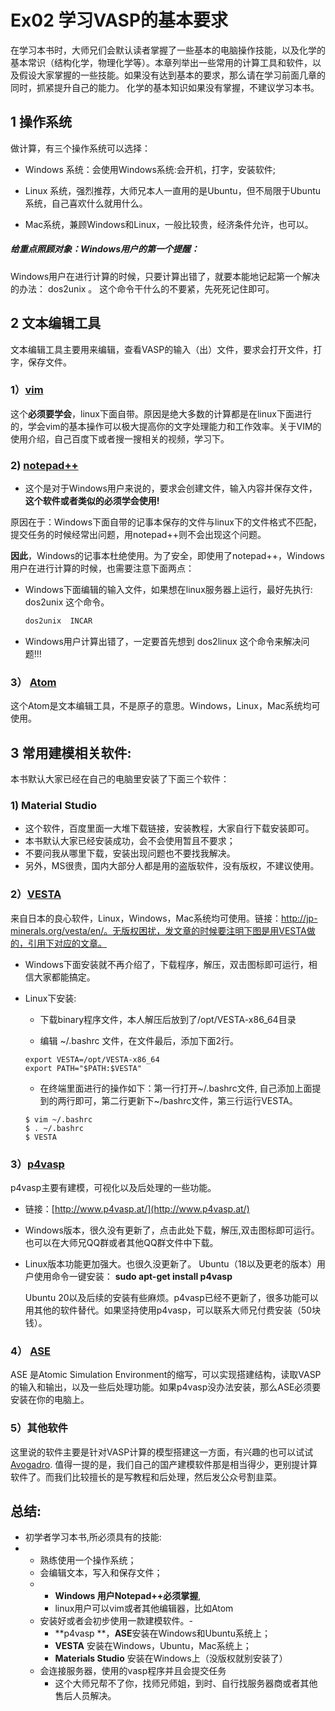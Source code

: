 # Ex02 学习VASP的基本要求

在学习本书时，大师兄们会默认读者掌握了一些基本的电脑操作技能，以及化学的基本常识（结构化学，物理化学等）。本章列举出一些常用的计算工具和软件，以及假设大家掌握的一些技能。如果没有达到基本的要求，那么请在学习前面几章的同时，抓紧提升自己的能力。 化学的基本知识如果没有掌握，不建议学习本书。 




## 1  **操作系统**

做计算，有三个操作系统可以选择：

- Windows 系统：会使用Windows系统:会开机，打字，安装软件;
- Linux 系统，强烈推荐，大师兄本人一直用的是Ubuntu，但不局限于Ubuntu系统，自己喜欢什么就用什么。

- Mac系统，兼顾Windows和Linux，一般比较贵，经济条件允许，也可以。


##### 给重点照顾对象：Windows用户的第一个提醒：

Windows用户在进行计算的时候，只要计算出错了，就要本能地记起第一个解决的办法： dos2unix 。 这个命令干什么的不要紧，先死死记住即可。



## 2 **文本编辑工具**

文本编辑工具主要用来编辑，查看VASP的输入（出）文件，要求会打开文件，打字，保存文件。

### 1）[vim](https://www.vim.org/) 

这个**必须要学会**，linux下面自带。原因是绝大多数的计算都是在linux下面进行的，学会vim的基本操作可以极大提高你的文字处理能力和工作效率。关于VIM的使用介绍，自己百度下或者搜一搜相关的视频，学习下。



### 2) [notepad++](https://notepad-plus-plus.org/)

* 这个是对于Windows用户来说的，要求会创建文件，输入内容并保存文件，**这个软件或者类似的必须学会使用!**

原因在于：Windows下面自带的记事本保存的文件与linux下的文件格式不匹配，提交任务的时候经常出问题，用notepad++则不会出现这个问题。

**因此**，Windows的记事本杜绝使用。为了安全，即使用了notepad++，Windows用户在进行计算的时候，也需要注意下面两点：

* Windows下面编辑的输入文件，如果想在linux服务器上运行，最好先执行: dos2unix 这个命令。

  ```bash
  dos2unix  INCAR
  ```

* Windows用户计算出错了，一定要首先想到 dos2linux 这个命令来解决问题!!!


### 3） [Atom](https://atom.io/)

这个Atom是文本编辑工具，不是原子的意思。Windows，Linux，Mac系统均可使用。



## 3 **常用建模相关软件:**

本书默认大家已经在自己的电脑里安装了下面三个软件：

### **1) Material Studio** 

* 这个软件，百度里面一大堆下载链接，安装教程，大家自行下载安装即可。
*  本书默认大家已经安装成功，会不会使用暂且不要求；
* 不要问我从哪里下载，安装出现问题也不要找我解决。
* 另外，MS很贵，国内大部分人都是用的盗版软件，没有版权，不建议使用。

### 2）**[VESTA](http://jp-minerals.org/vesta/en/)**  

来自日本的良心软件，Linux，Windows，Mac系统均可使用。链接：http://jp-minerals.org/vesta/en/。无版权困扰，发文章的时候要注明下图是用VESTA做的，引用下对应的文章。

* Windows下面安装就不再介绍了，下载程序，解压，双击图标即可运行，相信大家都能搞定。

* Linux下安装: 

  - 下载binary程序文件，本人解压后放到了/opt/VESTA-x86_64目录

  - 编辑 ~/.bashrc 文件，在文件最后，添加下面2行。

  ```
  export VESTA=/opt/VESTA-x86_64 
  export PATH="$PATH:$VESTA"
  ```

  - 在终端里面进行的操作如下：第一行打开~/.bashrc文件, 自己添加上面提到的两行即可，第二行更新下~/bashrc文件，第三行运行VESTA。

  ```
  $ vim ~/.bashrc
  $ . ~/.bashrc
  $ VESTA
  ```

### 3）[**p4vasp**](http://www.p4vasp.at)

p4vasp主要有建模，可视化以及后处理的一些功能。

* 链接：[http://www.p4vasp.at/](http://www.p4vasp.at/)

- Windows版本，很久没有更新了，点击此处下载，解压,双击图标即可运行。也可以在大师兄QQ群或者其他QQ群文件中下载。

- Linux版本功能更加强大。也很久没更新了。 Ubuntu（18以及更老的版本）用户使用命令一键安装： **sudo apt-get install p4vasp**

  Ubuntu 20以及后续的安装有些麻烦。p4vasp已经不更新了，很多功能可以用其他的软件替代。如果坚持使用p4vasp，可以联系大师兄付费安装（50块钱）。

### 4） [ASE](https://wiki.fysik.dtu.dk/ase/index.html)

ASE 是Atomic Simulation Environment的缩写，可以实现搭建结构，读取VASP的输入和输出，以及一些后处理功能。如果p4vasp没办法安装，那么ASE必须要安装在你的电脑上。

### 5）其他软件

这里说的软件主要是针对VASP计算的模型搭建这一方面，有兴趣的也可以试试[Avogadro](https://avogadro.cc). 值得一提的是，我们自己的国产建模软件那是相当得少，更别提计算软件了。而我们比较擅长的是写教程和后处理，然后发公众号割韭菜。





## **总结:** 

* 初学者学习本书,所必须具有的技能:
* - 熟练使用一个操作系统；
  - 会编辑文本，写入和保存文件；
  - - **Windows 用户Notepad++必须掌握**,
    - linux用户可以vim或者其他编辑器，比如Atom
  - 安装好或者会初步使用一款建模软件。-
    - **p4vasp **，**ASE**安装在Windows和Ubuntu系统上；
    - **VESTA** 安装在Windows，Ubuntu，Mac系统上；
    - **Materials Studio** 安装在Windows上（没版权就别安装了）
  - 会连接服务器，使用的vasp程序并且会提交任务
    - 这个大师兄帮不了你，找师兄师姐，到时、自行找服务器商或者其他售后人员解决。
